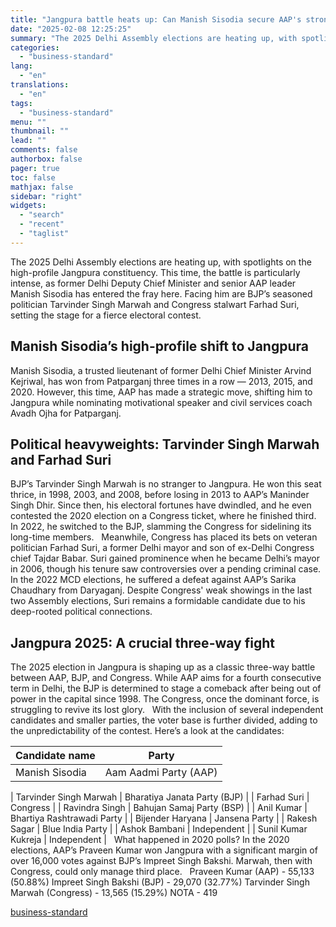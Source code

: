 ```yaml
---
title: "Jangpura battle heats up: Can Manish Sisodia secure AAP's stronghold?"
date: "2025-02-08 12:25:25"
summary: "The 2025 Delhi Assembly elections are heating up, with spotlights on the high-profile Jangpura constituency. This time, the battle is particularly intense, as former Delhi Deputy Chief Minister and senior AAP leader Manish Sisodia has entered the fray here. Facing him are BJP’s seasoned politician Tarvinder Singh Marwah and Congress..."
categories:
  - "business-standard"
lang:
  - "en"
translations:
  - "en"
tags:
  - "business-standard"
menu: ""
thumbnail: ""
lead: ""
comments: false
authorbox: false
pager: true
toc: false
mathjax: false
sidebar: "right"
widgets:
  - "search"
  - "recent"
  - "taglist"
---
```


The 2025 Delhi Assembly elections are heating up, with spotlights on the high-profile Jangpura constituency. This time, the battle is particularly intense, as former Delhi Deputy Chief Minister and senior AAP leader Manish Sisodia has entered the fray here. Facing him are BJP’s seasoned politician Tarvinder Singh Marwah and Congress stalwart Farhad Suri, setting the stage for a fierce electoral contest.
 

**Manish Sisodia’s high-profile shift to Jangpura**
---------------------------------------------------

Manish Sisodia, a trusted lieutenant of former Delhi Chief Minister Arvind Kejriwal, has won from Patparganj three times in a row — 2013, 2015, and 2020. However, this time, AAP has made a strategic move, shifting him to Jangpura while nominating motivational speaker and civil services coach Avadh Ojha for Patparganj.  
 

**Political heavyweights: Tarvinder Singh Marwah and Farhad Suri**
------------------------------------------------------------------

BJP’s Tarvinder Singh Marwah is no stranger to Jangpura. He won this seat thrice, in 1998, 2003, and 2008, before losing in 2013 to AAP’s Maninder Singh Dhir. Since then, his electoral fortunes have dwindled, and he even contested the 2020 election on a Congress ticket, where he finished third. In 2022, he switched to the BJP, slamming the Congress for sidelining its long-time members.
 
Meanwhile, Congress has placed its bets on veteran politician Farhad Suri, a former Delhi mayor and son of ex-Delhi Congress chief Tajdar Babar. Suri gained prominence when he became Delhi’s mayor in 2006, though his tenure saw controversies over a pending criminal case. In the 2022 MCD elections, he suffered a defeat against AAP’s Sarika Chaudhary from Daryaganj. Despite Congress' weak showings in the last two Assembly elections, Suri remains a formidable candidate due to his deep-rooted political connections.
 

**Jangpura 2025: A crucial three-way fight**
--------------------------------------------

The 2025 election in Jangpura is shaping up as a classic three-way battle between AAP, BJP, and Congress. While AAP aims for a fourth consecutive term in Delhi, the BJP is determined to stage a comeback after being out of power in the capital since 1998. The Congress, once the dominant force, is struggling to revive its lost glory.
 
With the inclusion of several independent candidates and smaller parties, the voter base is further divided, adding to the unpredictability of the contest. Here’s a look at the candidates:
 

| **Candidate name** | **Party** |
| --- | --- |
| Manish Sisodia | Aam Aadmi Party (AAP) |

| Tarvinder Singh Marwah | Bharatiya Janata Party (BJP) |
| Farhad Suri | Congress |
| Ravindra Singh | Bahujan Samaj Party (BSP) |
| Anil Kumar | Bhartiya Rashtrawadi Party |
| Bijender Haryana | Jansena Party |
| Rakesh Sagar | Blue India Party |
| Ashok Bambani | Independent |
| Sunil Kumar Kukreja | Independent |
 
What happened in 2020 polls?
In the 2020 elections, AAP’s Praveen Kumar won Jangpura with a significant margin of over 16,000 votes against BJP’s Impreet Singh Bakshi. Marwah, then with Congress, could only manage third place.
 
Praveen Kumar (AAP) - 55,133 (50.88%)
Impreet Singh Bakshi (BJP) - 29,070 (32.77%)
Tarvinder Singh Marwah (Congress) - 13,565 (15.29%)
NOTA - 419

[business-standard](https://www.business-standard.com/elections/delhi-elections/jangpura-assembly-results-2025-manish-sisodia-farhad-suri-tarvinder-marwah-125020800309_1.html)
